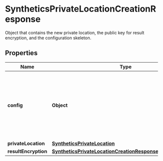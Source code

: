 

# SyntheticsPrivateLocationCreationResponse

Object that contains the new private location, the public key for result encryption, and the configuration skeleton.
## Properties

Name | Type | Description | Notes
------------ | ------------- | ------------- | -------------
**config** | **Object** | Configuration skeleton for the private location. See installation instructions of the private location on how to use this configuration. |  [optional]
**privateLocation** | [**SyntheticsPrivateLocation**](SyntheticsPrivateLocation.md) |  |  [optional]
**resultEncryption** | [**SyntheticsPrivateLocationCreationResponseResultEncryption**](SyntheticsPrivateLocationCreationResponseResultEncryption.md) |  |  [optional]



